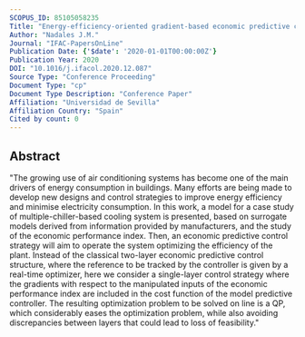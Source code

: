 ```yaml
---
SCOPUS_ID: 85105058235
Title: "Energy-efficiency-oriented gradient-based economic predictive control of multiple-chiller cooling systems"
Author: "Nadales J.M."
Journal: "IFAC-PapersOnLine"
Publication Date: {'$date': '2020-01-01T00:00:00Z'}
Publication Year: 2020
DOI: "10.1016/j.ifacol.2020.12.087"
Source Type: "Conference Proceeding"
Document Type: "cp"
Document Type Description: "Conference Paper"
Affiliation: "Universidad de Sevilla"
Affiliation Country: "Spain"
Cited by count: 0
---
```


## Abstract
"The growing use of air conditioning systems has become one of the main drivers of energy consumption in buildings. Many efforts are being made to develop new designs and control strategies to improve energy efficiency and minimise electricity consumption. In this work, a model for a case study of multiple-chiller-based cooling system is presented, based on surrogate models derived from information provided by manufacturers, and the study of the economic performance index. Then, an economic predictive control strategy will aim to operate the system optimizing the efficiency of the plant. Instead of the classical two-layer economic predictive control structure, where the reference to be tracked by the controller is given by a real-time optimizer, here we consider a single-layer control strategy where the gradients with respect to the manipulated inputs of the economic performance index are included in the cost function of the model predictive controller. The resulting optimization problem to be solved on line is a QP, which considerably eases the optimization problem, while also avoiding discrepancies between layers that could lead to loss of feasibility."
